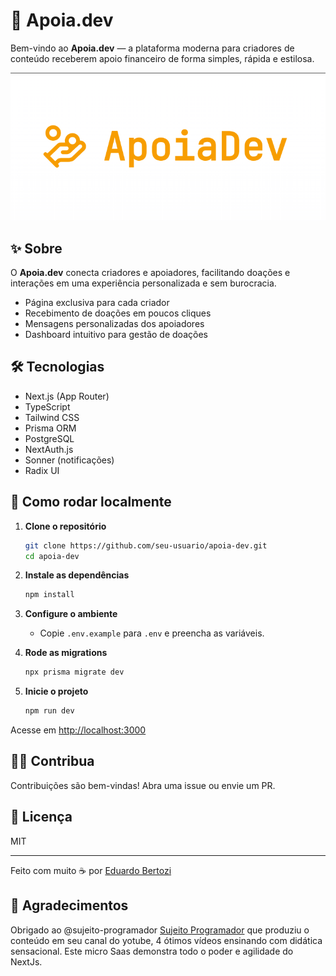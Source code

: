 # 🚀 Apoia.dev

Bem-vindo ao **Apoia.dev** — a plataforma moderna para criadores de conteúdo receberem apoio financeiro de forma simples, rápida e estilosa.

![Logo Apoia.dev](public/logo.png)

## ✨ Sobre

O **Apoia.dev** conecta criadores e apoiadores, facilitando doações e interações em uma experiência personalizada e sem burocracia.

- Página exclusiva para cada criador
- Recebimento de doações em poucos cliques
- Mensagens personalizadas dos apoiadores
- Dashboard intuitivo para gestão de doações

## 🛠️ Tecnologias

- Next.js (App Router)
- TypeScript
- Tailwind CSS
- Prisma ORM
- PostgreSQL
- NextAuth.js
- Sonner (notificações)
- Radix UI

## 🚦 Como rodar localmente

1. **Clone o repositório**

   ```sh
   git clone https://github.com/seu-usuario/apoia-dev.git
   cd apoia-dev
   ```

2. **Instale as dependências**

   ```sh
   npm install
   ```

3. **Configure o ambiente**

   - Copie `.env.example` para `.env` e preencha as variáveis.

4. **Rode as migrations**

   ```sh
   npx prisma migrate dev
   ```

5. **Inicie o projeto**
   ```sh
   npm run dev
   ```

Acesse em [http://localhost:3000](http://localhost:3000)

## 🧑‍💻 Contribua

Contribuições são bem-vindas! Abra uma issue ou envie um PR.

## 📄 Licença

MIT

---

Feito com muito ☕ por [Eduardo Bertozi](https://github.com/eduardobertozi)

## 🤝 Agradecimentos

Obrigado ao @sujeito-programador [Sujeito Programador](https://github.com/sujeito-programador) que produziu o conteúdo em seu canal do yotube,
4 ótimos vídeos ensinando com didática sensacional. Este micro Saas demonstra
todo o poder e agilidade do NextJs.
